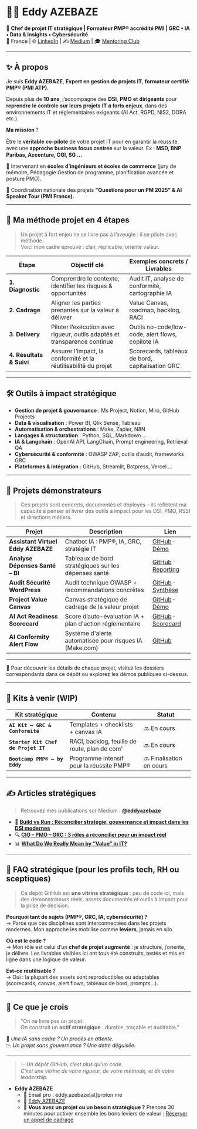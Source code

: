 # 👨‍💻 Eddy AZEBAZE

🎯 **Chef de projet IT stratégique | Formateur PMP® accrédité PMI | GRC • IA • Data & Insights • Cybersécurité**  
📍 France | 🌐 [LinkedIn](https://www.linkedin.com/in/eddy-azebaze-034a20226) | ✍️ [Medium](https://medium.com/@eddyazebaze) | 🎓 [Mentoring Club](https://www.mentoring-club.com/profiles/eddy-azebaze#mentor-profile)

---

## ✨ À propos

Je suis **Eddy AZEBAZE**, **Expert en gestion de projets IT**, **formateur certifié PMP® (PMI ATP)**.

Depuis plus de **10 ans**, j’accompagne des 𝐃𝐒𝐈, 𝐏𝐌𝐎 𝐞𝐭 𝐝𝐢𝐫𝐢𝐠𝐞𝐚𝐧𝐭𝐬 pour 𝐫𝐞𝐩𝐫𝐞𝐧𝐝𝐫𝐞 𝐥𝐞 𝐜𝐨𝐧𝐭𝐫𝐨̂𝐥𝐞 𝐬𝐮𝐫 𝐥𝐞𝐮𝐫𝐬 𝐩𝐫𝐨𝐣𝐞𝐭𝐬 𝐈𝐓 𝐚̀ 𝐟𝐨𝐫𝐭𝐬 𝐞𝐧𝐣𝐞𝐮𝐱, dans des environnements IT et réglementaires exigeants (AI Act, RGPD, NIS2, DORA etc.).  

𝐌𝐚 𝐦𝐢𝐬𝐬𝐢𝐨𝐧 ?

Être le 𝐯𝐞́𝐫𝐢𝐭𝐚𝐛𝐥𝐞 𝐜𝐨-𝐩𝐢𝐥𝐨𝐭𝐞 de votre projet IT pour en garantir la réussite, avec une 𝐚𝐩𝐩𝐫𝐨𝐜𝐡𝐞 𝐛𝐮𝐬𝐢𝐧𝐞𝐬𝐬 𝐟𝐨𝐜𝐮𝐬 𝐜𝐞𝐧𝐭𝐫𝐞́𝐞 sur la valeur.
  Ex : **MSD, BNP Paribas, Accenture, CGI, SG ...**

🎤 Intervenant en **écoles d’ingénieurs et écoles de commerce** (jury de mémoire, Pédagogie Gestion de programme, planification avancée et posture PMO).  

🎯 Coordination nationale des projets **"Questions pour un PM 2025" & AI Speaker Tour (PMI France).**

---

## 🧭 Ma méthode projet en 4 étapes

> Un projet à fort enjeu ne se livre pas à l’aveugle : il se pilote avec méthode.  
Voici mon cadre éprouvé : clair, réplicable, orienté valeur.

| Étape                     | Objectif clé                                                              | Exemples concrets / Livrables                       |
|--------------------------|---------------------------------------------------------------------------|----------------------------------------------------|
| **1. Diagnostic**         | Comprendre le contexte, identifier les risques & opportunités             | Audit IT, analyse de conformité, cartographie IA   |
| **2. Cadrage**            | Aligner les parties prenantes sur la valeur à délivrer                   | Value Canvas, roadmap, backlog, RACI               |
| **3. Delivery**           | Piloter l’exécution avec rigueur, outils adaptés et transparence continue | Outils no-code/low-code, alert flows, copilote IA  |
| **4. Résultats & Suivi**  | Assurer l’impact, la conformité et la réutilisabilité du projet           | Scorecards, tableaux de bord, capitalisation GRC   |

---

## 🛠️ Outils à impact stratégique

- **Gestion de projet & gouvernance** : Ms Project, Notion, Miro, GitHub Projects  
- **Data & visualisation** : Power BI, Qlik Sense, Tableau  
- **Automatisation & orchestrations** : Make, Zapier, N8N  
- **Langages & structuration** : Python, SQL, Markdown ... 
- **IA & Langchain** : OpenAI API, LangChain, Prompt engineering, Retrieval QA  
- **Cybersécurité & conformité** : OWASP ZAP, outils d’audit, frameworks GRC  
- **Plateformes & intégration** : GitHub, Streamlit, Botpress, Vercel ...

---

## 📌 Projets démonstrateurs

> Ces projets sont concrets, documentés et déployés – ils reflètent ma capacité à penser et livrer des outils à impact pour les DSI, PMO, RSSI et directions métiers.

| Projet                             | Description                                                          | Lien                                                   |
|------------------------------------|----------------------------------------------------------------------|---------------------------------------------------------|
| **Assistant Virtuel Eddy AZEBAZE** | Chatbot IA : PMP®, IA, GRC, stratégie IT                             | [GitHub](https://github.com/Eddyazebaze/portfolio-projets/tree/main/01-chatbot-assistant-eddy) · [Démo](https://cdn.botpress.cloud/webchat/v3.1/shareable.html?configUrl=https://files.bpcontent.cloud/2025/07/27/01/20250727010732-RSM5BWL1.json) |
| **Analyse Dépenses Santé – BI**    | Tableaux de bord stratégiques sur les dépenses santé                 | [GitHub](https://github.com/Eddyazebaze/portfolio-projets/tree/main/06-analytics-sante-bi) · [Reporting](https://app.powerbi.com/links/...) |
| **Audit Sécurité WordPress**       | Audit technique OWASP + recommandations concrètes                    | [GitHub](https://github.com/Eddyazebaze/portfolio-projets/tree/main/04-audit-securite-wordpress) · [Synthèse](https://cybersecurite50.wordpress.com) |
| **Project Value Canvas**           | Canvas stratégique de cadrage de la valeur projet                    | [GitHub](https://github.com/Eddyazebaze/portfolio-projets/tree/main/05-project-value-canvas) · [Démo](https://project-value-canvas.vercel.app/) |
| **AI Act Readiness Scorecard**     | Score d’auto-évaluation IA + plan d'action réglementaire             | [GitHub](https://github.com/Eddyazebaze/portfolio-projets/tree/main/02-ai-act-readiness-scorecard) · [Scorecard](https://ai-act-score.vercel.app) |
| **AI Conformity Alert Flow**       | Système d'alerte automatisée pour risques IA (Make.com)              | [GitHub](https://github.com/Eddyazebaze/portfolio-projets/tree/main/03-ai-conformity-alert-flow) |

---

🔗 Pour découvrir les détails de chaque projet, visitez les dossiers correspondants dans ce dépôt ou explorez les démos publiques ci-dessus.

---

## 🧩 Kits à venir (WIP)

| Kit stratégique | Contenu | Statut |
|------------------|---------|--------|
| **`AI Kit – GRC & Conformité`** | Templates + checklists + canvas IA | 🔜 En cours |
| **`Starter Kit Chef de Projet IT`** | RACI, backlog, feuille de route, plan de com' | 🔜 En cours |
| **`Bootcamp PMP® – by Eddy`** | Programme intensif pour la réussite PMP® | 🔜 Finalisation en cours |

---

## ✍️ Articles stratégiques

> Retrouvez mes publications sur Medium : **[@eddyazebaze](https://medium.com/@eddyazebaze)**

- 🧠 **[Build vs Run : Réconcilier stratégie, gouvernance et impact dans les DSI modernes](https://medium.com/@eddyazebaze/build-vs-run-réconcilier-stratégie-gouvernance-et-impact-dans-les-dsi-modernes-9cb55740f9a4)**
- 🔍 **[CIO – PMO – GRC : 3 rôles à réconcilier pour un impact réel](https://medium.com/@eddyazebaze/cio-pmo-grc-3-rôles-à-réconcilier-pour-un-impact-réel-e4d3b34a2a3b)**
- 📊 **[What Do We Really Mean by “Value” in IT?](https://medium.com/@eddyazebaze/what-do-we-really-mean-by-value-in-it-321b7f04e4f4)**

---

## 💬 FAQ stratégique (pour les profils tech, RH ou sceptiques)

> Ce dépôt GitHub est **une vitrine stratégique** : peu de code ici, mais des démonstrateurs réels, assets documentés et outils à impact pour la prise de décision.

**Pourquoi tant de sujets (PMP®, GRC, IA, cybersécurité) ?**  
  → Parce que ces disciplines sont interconnectées dans les projets modernes. Mon approche les mobilise comme **leviers**, jamais en silo.

**Où est le code ?**  
  → Mon rôle est celui d’un **chef de projet augmenté** : je structure, j’oriente, je délivre. Les livrables visibles ici ont tous été construits, testés et mis en ligne dans une logique de valeur.

**Est-ce réutilisable ?**  
  → Oui : la plupart des assets sont reproductibles ou adaptables (scorecards, canvas, alert flows, tableaux de bord, prompts…).

---

## 🧠 Ce que je crois

> "On ne livre pas un projet.  
> On construit un **actif stratégique** : durable, traçable et auditable."

🚨 *Une IA sans cadre ? Un procès en attente.*  
📉 *Un projet sans gouvernance ? Une dette déguisée.*

---

> ✨ *Un dépôt GitHub, c’est plus qu’un code.  
C’est une vitrine de votre rigueur, de votre méthode, et de votre leadership.*  
- **Eddy AZEBAZE**
  - 📧 Email pro : eddy.azebaze[at]proton.me  
  - 👤 [Eddy AZEBAZE](https://www.linkedin.com/in/eddy-azebaze-034a20226)
  - 📅 **Vous avez un projet ou un besoin stratégique ?** Prenons 30 minutes pour activer ensemble les bons leviers de valeur : [Réserver un appel de cadrage](https://calendly.com/eddy-azebaze-proton/30min)

